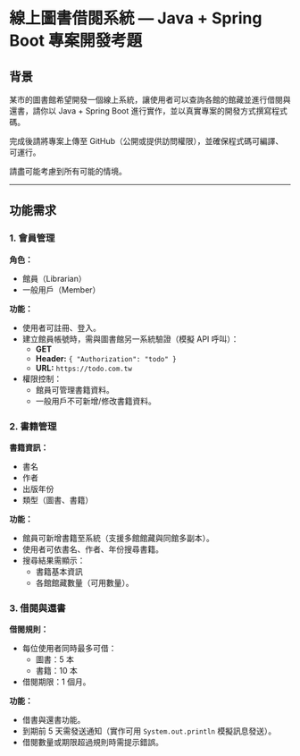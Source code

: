 # 線上圖書借閱系統 — Java + Spring Boot 專案開發考題

## 背景

某市的圖書館希望開發一個線上系統，讓使用者可以查詢各館的館藏並進行借閱與還書，請你以 Java + Spring Boot 進行實作，並以真實專案的開發方式撰寫程式碼。

完成後請將專案上傳至 GitHub（公開或提供訪問權限），並確保程式碼可編譯、可運行。

請盡可能考慮到所有可能的情境。

---

## 功能需求

### 1. 會員管理

**角色：**
- 館員（Librarian）
- 一般用戶（Member）

**功能：**
- 使用者可註冊、登入。
- 建立館員帳號時，需與圖書館另一系統驗證（模擬 API 呼叫）：
  - **GET**
  - **Header:** `{ "Authorization": "todo" }`
  - **URL:** `https://todo.com.tw`
- 權限控制：
  - 館員可管理書籍資料。
  - 一般用戶不可新增/修改書籍資料。

### 2. 書籍管理

**書籍資訊：**
- 書名
- 作者
- 出版年份
- 類型（圖書、書籍）

**功能：**
- 館員可新增書籍至系統（支援多館館藏與同館多副本）。
- 使用者可依書名、作者、年份搜尋書籍。
- 搜尋結果需顯示：
  - 書籍基本資訊
  - 各館館藏數量（可用數量）。

### 3. 借閱與還書

**借閱規則：**
- 每位使用者同時最多可借：
  - 圖書：5 本
  - 書籍：10 本
- 借閱期限：1 個月。

**功能：**
- 借書與還書功能。
- 到期前 5 天需發送通知（實作可用 `System.out.println` 模擬訊息發送）。
- 借閱數量或期限超過規則時需提示錯誤。